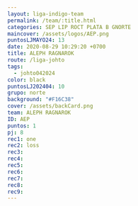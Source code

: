 ```yaml
---
layout: liga-indigo-team
permalink: /team/:title.html
categories: SEP LIP ROCT PLATA B GNORTE
maincover: /assets/logos/AEP.png
puntosLJMAYO24: 13
date: 2020-08-29 10:29:20 +0700
title: ALEPH RAGNAROK
route: /liga-johto
tags:
  - johto042024
color: black
puntosLJ202404: 10
grupo: norte
background: "#F16C38"
cover: /assets/backCard.png
team: ALEPH RAGNAROK
ID: AEP
puntos: 1
pj: 8
rec1: one
rec2: loss
rec3: 
rec4: 
rec5: 
rec6: 
rec7: 
rec8: 
rec9:
---
```



